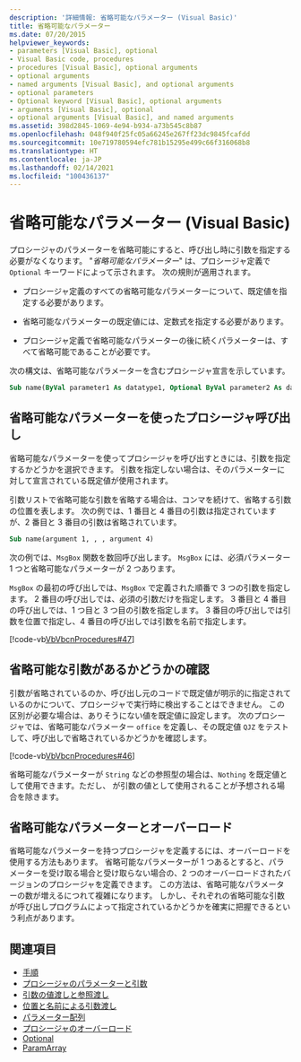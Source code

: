 ```yaml
---
description: '詳細情報: 省略可能なパラメーター (Visual Basic)'
title: 省略可能なパラメーター
ms.date: 07/20/2015
helpviewer_keywords:
- parameters [Visual Basic], optional
- Visual Basic code, procedures
- procedures [Visual Basic], optional arguments
- optional arguments
- named arguments [Visual Basic], and optional arguments
- optional parameters
- Optional keyword [Visual Basic], optional arguments
- arguments [Visual Basic], optional
- optional arguments [Visual Basic], and named arguments
ms.assetid: 398d2845-1069-4e94-b934-a73b545c8b87
ms.openlocfilehash: 048f940f25fc05a66245e267ff23dc9845fcafdd
ms.sourcegitcommit: 10e719780594efc781b15295e499c66f316068b8
ms.translationtype: HT
ms.contentlocale: ja-JP
ms.lasthandoff: 02/14/2021
ms.locfileid: "100436137"
---
```

# <a name="optional-parameters-visual-basic"></a>省略可能なパラメーター (Visual Basic)

プロシージャのパラメーターを省略可能にすると、呼び出し時に引数を指定する必要がなくなります。 "*省略可能なパラメーター*" は、プロシージャ定義で `Optional` キーワードによって示されます。 次の規則が適用されます。  
  
- プロシージャ定義のすべての省略可能なパラメーターについて、既定値を指定する必要があります。  
  
- 省略可能なパラメーターの既定値には、定数式を指定する必要があります。  
  
- プロシージャ定義で省略可能なパラメーターの後に続くパラメーターは、すべて省略可能であることが必要です。  
  
 次の構文は、省略可能なパラメーターを含むプロシージャ宣言を示しています。  
  
```vb  
Sub name(ByVal parameter1 As datatype1, Optional ByVal parameter2 As datatype2 = defaultvalue)  
```  
  
## <a name="calling-procedures-with-optional-parameters"></a>省略可能なパラメーターを使ったプロシージャ呼び出し  

 省略可能なパラメーターを使ってプロシージャを呼び出すときには、引数を指定するかどうかを選択できます。 引数を指定しない場合は、そのパラメーターに対して宣言されている既定値が使用されます。  
  
 引数リストで省略可能な引数を省略する場合は、コンマを続けて、省略する引数の位置を表します。 次の例では、1 番目と 4 番目の引数は指定されていますが、2 番目と 3 番目の引数は省略されています。  
  
```vb  
Sub name(argument 1, , , argument 4)  
```  
  
 次の例では、`MsgBox` 関数を数回呼び出します。 `MsgBox` には、必須パラメーター 1 つと省略可能なパラメーターが 2 つあります。  
  
 `MsgBox` の最初の呼び出しでは、`MsgBox` で定義された順番で 3 つの引数を指定します。 2 番目の呼び出しでは、必須の引数だけを指定します。 3 番目と 4 番目の呼び出しでは、1 つ目と 3 つ目の引数を指定します。 3 番目の呼び出しでは引数を位置で指定し、4 番目の呼び出しでは引数を名前で指定します。  
  
 [!code-vb[VbVbcnProcedures#47](~/samples/snippets/visualbasic/VS_Snippets_VBCSharp/VbVbcnProcedures/VB/Class1.vb#47)]  
  
## <a name="determining-whether-an-optional-argument-is-present"></a>省略可能な引数があるかどうかの確認  

 引数が省略されているのか、呼び出し元のコードで既定値が明示的に指定されているのかについて、プロシージャで実行時に検出することはできません。 この区別が必要な場合は、ありそうにない値を既定値に設定します。 次のプロシージャでは、省略可能なパラメーター `office` を定義し、その既定値 `QJZ` をテストして、呼び出しで省略されているかどうかを確認します。  
  
 [!code-vb[VbVbcnProcedures#46](~/samples/snippets/visualbasic/VS_Snippets_VBCSharp/VbVbcnProcedures/VB/Class1.vb#46)]  
  
 省略可能なパラメーターが `String` などの参照型の場合は、`Nothing` を既定値として使用できます。ただし、 が引数の値として使用されることが予想される場合を除きます。  
  
## <a name="optional-parameters-and-overloading"></a>省略可能なパラメーターとオーバーロード  

 省略可能なパラメーターを持つプロシージャを定義するには、オーバーロードを使用する方法もあります。 省略可能なパラメーターが 1 つあるとすると、パラメーターを受け取る場合と受け取らない場合の、2 つのオーバーロードされたバージョンのプロシージャを定義できます。 この方法は、省略可能なパラメーターの数が増えるにつれて複雑になります。 しかし、それぞれの省略可能な引数が呼び出しプログラムによって指定されているかどうかを確実に把握できるという利点があります。  
  
## <a name="see-also"></a>関連項目

- [手順](./index.md)
- [プロシージャのパラメーターと引数](./procedure-parameters-and-arguments.md)
- [引数の値渡しと参照渡し](./passing-arguments-by-value-and-by-reference.md)
- [位置と名前による引数渡し](./passing-arguments-by-position-and-by-name.md)
- [パラメーター配列](./parameter-arrays.md)
- [プロシージャのオーバーロード](./procedure-overloading.md)
- [Optional](../../../language-reference/modifiers/optional.md)
- [ParamArray](../../../language-reference/modifiers/paramarray.md)

